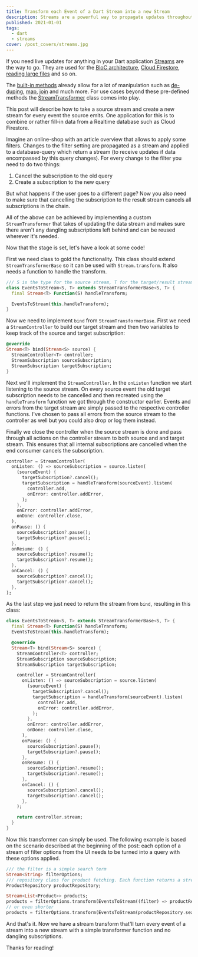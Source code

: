 ```yaml
---
title: Transform each Event of a Dart Stream into a new Stream
description: Streams are a powerful way to propagate updates throughout an application. This post explains how to create a stream from every event of an input stream without leaving any dangling subscriptions.
published: 2021-01-01
tags:
  - dart
  - streams
cover: /post_covers/streams.jpg
---
```


If you need live updates for anything in your Dart application [Streams](https://api.dart.dev/stable/2.8.4/dart-async/Stream-class.html) are the way to go. They are used for the [BloC architecture](https://pub.dev/packages/bloc), [Cloud Firestore](https://pub.dev/packages/cloud_firestore#usage), [reading large files](https://api.dart.dev/stable/2.8.4/dart-io/File-class.html) and so on.

The [built-in methods](https://api.dart.dev/stable/2.8.4/dart-async/Stream-class.html#instance-methods) already allow for a lot of manipulation such as [de-duping](https://api.dart.dev/stable/2.8.4/dart-async/Stream/distinct.html), [map](https://api.dart.dev/stable/2.8.4/dart-async/Stream/map.html), [join](https://api.dart.dev/stable/2.8.4/dart-async/Stream/join.html) and much more. For use cases beyond these pre-defined methods the [StreamTransformer](https://api.dart.dev/stable/2.8.4/dart-async/StreamTransformer-class.html) class comes into play.

This post will describe how to take a source stream and create a new stream for every event the source emits. One application for this is to combine or rather fill-in data from a Realtime database such as Cloud Firestore.

Imagine an online-shop with an article overview that allows to apply some filters. Changes to the filter setting are propagated as a stream and applied to a database-query which return a stream (to receive updates if data encompassed by this query changes). For every change to the filter you need to do two things:

1. Cancel the subscription to the old query
2. Create a subscription to the new query

But what happens if the user goes to a different page? Now you also need to make sure that cancelling the subscription to the result stream cancels all subscriptions in the chain.

All of the above can be achieved by implementing a custom `StreamTransformer` that takes of updating the data stream and makes sure there aren't any dangling subscriptions left behind and can be reused wherever it's needed.

Now that the stage is set, let's have a look at some code!

First we need class to gold the functionality. This class should extend `StreamTransformerBase` so it can be used with `Stream.transform`. It also needs a function to handle the transform.

```dart
/// S is the type for the source stream, T for the target/result stream
class EventsToStream<S, T> extends StreamTransformerBase<S, T> {
  final Stream<T> Function(S) handleTransform;

  EventsToStream(this.handleTransform);
}
```

Now we need to implement `bind` from `StreamTransformerBase`. First we need a `StreamController` to build our target stream and then two variables to keep track of the source and target subscription:

```dart
@override
Stream<T> bind(Stream<S> source) {
  StreamController<T> controller;
  StreamSubscription sourceSubscription;
  StreamSubscription targetSubscription;
}
```

Next we'll implement the `StreamController`. In the `onListen` function we start listening to the source stream. On every source event the old target subscription needs to be cancelled and then recreated using the `handleTransform` function we got through the constructor earlier. Events and errors from the target stream are simply passed to the respective controller functions. I've chosen to pass all errors from the source stream to the controller as well but you could also drop or log them instead.

Finally we close the controller when the source stream is done and pass through all actions on the controller stream to both source and and target stream. This ensures that all internal subscriptions are cancelled when the end consumer cancels the subscription.

```dart
controller = StreamController(
  onListen: () => sourceSubscription = source.listen(
    (sourceEvent) {
      targetSubscription?.cancel();
      targetSubscription = handleTransform(sourceEvent).listen(
        controller.add,
        onError: controller.addError,
      );
    },
    onError: controller.addError,
    onDone: controller.close,
  ),
  onPause: () {
    sourceSubscription?.pause();
    targetSubscription?.pause();
  },
  onResume: () {
    sourceSubscription?.resume();
    targetSubscription?.resume();
  },
  onCancel: () {
    sourceSubscription?.cancel();
    targetSubscription?.cancel();
  },
);
```

As the last step we just need to return the stream from `bind`, resulting in this class:

```dart
class EventsToStream<S, T> extends StreamTransformerBase<S, T> {
  final Stream<T> Function(S) handleTransform;
  EventsToStream(this.handleTransform);

  @override
  Stream<T> bind(Stream<S> source) {
    StreamController<T> controller;
    StreamSubscription sourceSubscription;
    StreamSubscription targetSubscription;

    controller = StreamController(
      onListen: () => sourceSubscription = source.listen(
        (sourceEvent) {
          targetSubscription?.cancel();
          targetSubscription = handleTransform(sourceEvent).listen(
            controller.add,
            onError: controller.addError,
          );
        },
        onError: controller.addError,
        onDone: controller.close,
      ),
      onPause: () {
        sourceSubscription?.pause();
        targetSubscription?.pause();
      },
      onResume: () {
        sourceSubscription?.resume();
        targetSubscription?.resume();
      },
      onCancel: () {
        sourceSubscription?.cancel();
        targetSubscription?.cancel();
      },
    );

    return controller.stream;
  }
}
```

Now this transformer can simply be used. The following example is based on the scenario described at the beginning of the post: each option of a stream of filter options from the UI needs to be turned into a query with these options applied.

```dart
/// the filter is a simple search term
Stream<String> filterOptions;
/// repository class for product fetching. Each function returns a stream of products
ProductRepository productRepository;

Stream<List<Product>> products;
products = filterOptions.transform(EventsToStream((filter) => productRepository.search(filter)));
// or even shorter
products = filterOptions.transform(EventsToStream(productRepository.search));
```

And that's it. Now we have a stream transform that'll turn every event of a stream into a new stream with a simple transformer function and no dangling subscriptions.

Thanks for reading!
